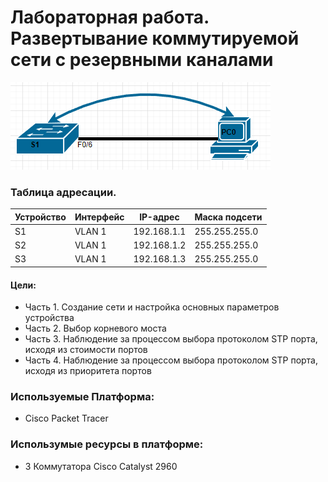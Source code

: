 # Лабораторная работа. Развертывание коммутируемой сети с резервными каналами
![](https://github.com/Despirant/Desp_Labs/blob/main/pics/Labs1Top.png)
### Таблица адресации.

| Устройство  |  Интерфейс | IP-адрес  |  Маска подсети |
|---|---|---|---|
| S1  | VLAN 1  | 192.168.1.1  | 255.255.255.0  |
| S2  | VLAN 1  | 192.168.1.2  | 255.255.255.0  |
| S3  | VLAN 1  | 192.168.1.3  | 255.255.255.0  |

 #### Цели:
 - Часть 1. Создание сети и настройка основных параметров устройства
 - Часть 2. Выбор корневого моста
 - Часть 3. Наблюдение за процессом выбора протоколом STP порта, исходя из стоимости портов
 - Часть 4. Наблюдение за процессом выбора протоколом STP порта, исходя из приоритета портов

 ### Используемые Платформа:
  - Cisco Packet Tracer
 ### Использумые ресурсы в платформе:
  - 3 Коммутатора Cisco Catalyst 2960
